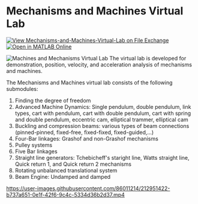 # Mechanisms and Machines Virtual Lab
[![View Mechanisms-and-Machines-Virtual-Lab on File Exchange](https://www.mathworks.com/matlabcentral/images/matlab-file-exchange.svg)](https://www.mathworks.com/matlabcentral/fileexchange/123370-mechanisms-and-machines-virtual-lab)
[![Open in MATLAB Online](https://www.mathworks.com/images/responsive/global/open-in-matlab-online.svg)](https://matlab.mathworks.com/open/github/v1?repo=Ayse-Tekes-Kennesaw-State-University/Mechanisms-and-Machines-Virtual-Lab)

![Machines and Mechanisms Virtual Lab](https://user-images.githubusercontent.com/86011214/212940938-1e667e16-6aac-4f50-a77c-1a9b8a44b6b8.jpg)
The virtual lab is developed for demonstration, position, velocity, and acceleration analysis of mechanisms and machines.

The Mechanisms and Machines virtual lab consists of the following submodules:
1. Finding the degree of freedom
2. Advanced Machine Dynamics: Single pendulum, double pendulum, link types, cart with pendulum, cart with double pendulum, cart with spring and double pendulum, eccentric cam, elliptical trammer, elliptical cam
3. Buckling and compression beams: various types of beam connections (pinned-pinned, fixed-free, fixed-fixed, fixed-guided,...)
4. Four-Bar linkages: Grashof and non-Grashof mechanisms
5. Pulley systems
6. Five Bar linkages
7. Straight line generators: Tchebicheff's staright line, Watts straight line, Quick return 1, and Quick return 2 mechanisms
8. Rotating unbalanced translational system
9. Beam Engine: Undamped and damped



https://user-images.githubusercontent.com/86011214/212951422-b737a651-0e1f-42f6-9c4c-5334d36b2d37.mp4

